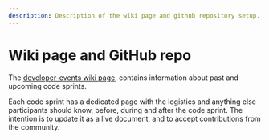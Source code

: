 ```yaml
---
description: Description of the wiki page and github repository setup.
---
```


# Wiki page and GitHub repo

The [developer-events wiki page](https://github.com/opengeospatial/developer-events), contains information about past and upcoming code sprints.&#x20;

Each code sprint has a dedicated page with the logistics and anything else participants should know, before, during and after the code sprint. The intention is to update it as a live document, and to accept contributions from the community.
